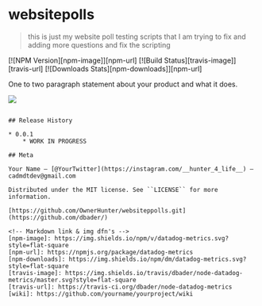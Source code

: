 # websitepolls
> this is just my website poll testing scripts that I am trying to fix and adding more questions and fix the scripting

[![NPM Version][npm-image]][npm-url]
[![Build Status][travis-image]][travis-url]
[![Downloads Stats][npm-downloads]][npm-url]

One to two paragraph statement about your product and what it does.

![](header.png)


```

## Release History

* 0.0.1
    * WORK IN PROGRESS 
    
## Meta

Your Name – [@YourTwitter](https://instagram.com/__hunter_4_life__) – cadmdtdev@gmail.com

Distributed under the MIT license. See ``LICENSE`` for more information.

[https://github.com/OwnerHunter/websiteppolls.git](https://github.com/dbader/)

<!-- Markdown link & img dfn's -->
[npm-image]: https://img.shields.io/npm/v/datadog-metrics.svg?style=flat-square
[npm-url]: https://npmjs.org/package/datadog-metrics
[npm-downloads]: https://img.shields.io/npm/dm/datadog-metrics.svg?style=flat-square
[travis-image]: https://img.shields.io/travis/dbader/node-datadog-metrics/master.svg?style=flat-square
[travis-url]: https://travis-ci.org/dbader/node-datadog-metrics
[wiki]: https://github.com/yourname/yourproject/wiki
